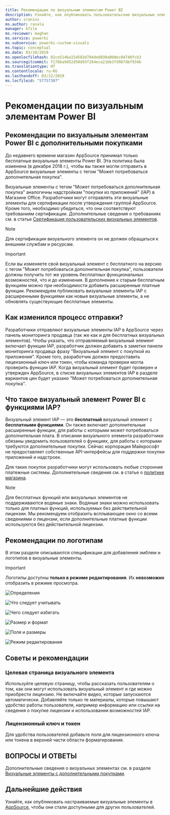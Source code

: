 ```yaml
---
title: Рекомендации по визуальным элементам Power BI
description: Узнайте, как опубликовать пользовательские визуальные элементы в AppSource, чтобы они стали доступными для приобретения другими пользователями.
author: sranins
ms.author: rasala
manager: kfile
ms.reviewer: maghan
ms.service: powerbi
ms.subservice: powerbi-custom-visuals
ms.topic: conceptual
ms.date: 03/10/2019
ms.openlocfilehash: 02ce5146a154583d784de8030a0b0ec84740fcb3
ms.sourcegitcommit: f176ba9d52d50d93f264eca21bb3fd987dbf934b
ms.translationtype: HT
ms.contentlocale: ru-RU
ms.lasthandoff: 03/12/2019
ms.locfileid: "57757307"
---
```

# <a name="guidelines-for-power-bi-visuals"></a>Рекомендации по визуальным элементам Power BI

## <a name="guidelines-for-power-bi-visuals-with-additional-purchases"></a>Рекомендации по визуальным элементам Power BI с дополнительными покупками

До недавнего времени магазин AppSource принимал только бесплатные визуальные элементы Power BI. Эта политика была изменена (в декабре 2018 г.), чтобы вы также могли отправить в AppSource визуальные элементы с тегом "Может потребоваться дополнительная покупка". 

Визуальные элементы с тегом "Может потребоваться дополнительная покупка" аналогичны надстройкам "покупки из приложений" (IAP) в Магазине Office. Разработчики могут отправлять эти визуальные элементы для сертификации после утверждения группой AppSource. Кроме того, необходимо убедиться, что они соответствуют требованиям сертификации. Дополнительные сведения о требованиях см. в статье [Сертификация пользовательских визуальных элементов](../power-bi-custom-visuals-certified.md).

> [!NOTE]
> Для сертификации визуального элемента он не должен обращаться к внешним службам и ресурсам.

>[!IMPORTANT]  
> Если вы изменяете свой визуальный элемент с бесплатного на версию с тегом "Может потребоваться дополнительная покупка", пользователи должны получить тот же уровень бесплатных функциональных возможностей, что и до изменения. В дополнение к старым бесплатным функциям можно при необходимости добавить расширенные платные функции. Рекомендуем публиковать визуальные элементы IAP с расширенными функциями как новые визуальные элементы, а не обновлять существующие бесплатные элементы.


## <a name="what-changed-in-the-submission-process"></a>Как изменился процесс отправки?

Разработчики отправляют визуальные элементы IAP в AppSource через панель мониторинга продавца (так же как и для бесплатных визуальных элементов). Чтобы указать, что отправляемый визуальный элемент включает функции IAP, разработчик должен добавить в заметки панели мониторинга продавца фразу "Визуальный элемент с покупкой из приложения". Кроме того, разработчик должен предоставить лицензионный ключ или токен, чтобы команда проверки могла проверить функции IAP. Когда визуальный элемент будет проверен и утвержден AppSource, в списке визуальных элементов IAP в разделе вариантов цен будет указано "Может потребоваться дополнительная покупка".

## <a name="what-is-a-power-bi-visual-with-iap-features"></a>Что такое визуальный элемент Power BI с функциями IAP?

Визуальный элемент IAP — это **бесплатный** визуальный элемент с **бесплатными функциями**. Он также включает дополнительные расширенные функции, для работы с которыми может потребоваться дополнительная плата. В описании визуального элемента разработчики обязаны уведомить пользователей о функциях, для работы с которыми требуются дополнительные покупки. Сейчас корпорация Майкрософт не предоставляет собственные API-интерфейсы для поддержки покупки приложений и надстроек.

Для таких покупок разработчики могут использовать любые сторонние платежные системы. Дополнительные сведения см. в статье о [политике магазина](https://docs.microsoft.com/office/dev/store/validation-policies#2-apps-or-add-ins-can-display-certain-ads).

> [!NOTE]
> Для бесплатных функций или визуальных элементов не поддерживаются водяные знаки. Водяные знаки можно использовать только для платных функций, используемых без действительной лицензии. Мы рекомендуем отобразить всплывающее окно со всеми сведениями о лицензии, если дополнительные платные функции используются без действительной лицензии.  

## <a name="logo-guidelines"></a>Рекомендации по логотипам

В этом разделе описываются спецификации для добавления эмблем и логотипов в визуальные элементы.

> [!IMPORTANT]
> Логотипы доступны **только в режиме редактирования**. Их **невозможно** отобразить в режиме просмотра.

![Определения](media/office-store-in-app-purchase-visual-guidelines/definitions.png)

![Что следует учитывать](media/office-store-in-app-purchase-visual-guidelines/things-to-keep-in-mind.png)

![Чего следует избегать](media/office-store-in-app-purchase-visual-guidelines/things-to-avoid.png)

![Размер и формат](media/office-store-in-app-purchase-visual-guidelines/size-and-format.png)

![Поля и размеры](media/office-store-in-app-purchase-visual-guidelines/margins-and-sizes.png)

![Режим редактирования](media/office-store-in-app-purchase-visual-guidelines/logos-in-edit-mode.png)

## <a name="best-practices"></a>Советы и рекомендации

### <a name="visual-landing-page"></a>Целевая страница визуального элемента

Используйте целевую страницу, чтобы рассказать пользователям о том, как они могут использовать визуальный элемент и где можно приобрести лицензию. Не включайте видео, которые запускаются автоматически. Добавляйте только те материалы, которые повышают удобство работы пользователя, например информацию или ссылки на сведения о покупке лицензии и использовании возможностей IAP.

### <a name="license-key-and-token"></a>Лицензионный ключ и токен

Для удобства пользователей добавьте поля для лицензионного ключа или токена в верхней части области форматирования.

## <a name="faq"></a>ВОПРОСЫ И ОТВЕТЫ

Дополнительные сведения о визуальных элементах см. в разделе [Визуальные элементы с дополнительными покупками](https://docs.microsoft.com/power-bi/power-bi-custom-visuals-faq#visuals-with-additional-purchases).

## <a name="next-steps"></a>Дальнейшие действия

Узнайте, как опубликовать настраиваемые визуальные элементы в [AppSource](office-store.md), чтобы они стали доступными для других пользователей.
